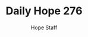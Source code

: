 ---
image: /assets/img/daily-hope-default-artwork.png
title: Daily Hope 276
number: 276
categories:
  - Daily Hope
author: Hope Staff
notes: Daily Hope 276
embed: >-
  <iframe src="https://open.spotify.com/embed/episode/6VRwQSpWiJ91ARblg3aQYR?utm_source=generator" width="400px" height="102px" frameborder=“0" scrolling=“no”></iframe>
---